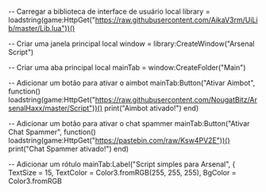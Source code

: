 -- Carregar a biblioteca de interface de usuário
local library = loadstring(game:HttpGet("https://raw.githubusercontent.com/AikaV3rm/UiLib/master/Lib.lua"))()

-- Criar uma janela principal
local window = library:CreateWindow("Arsenal Script")

-- Criar uma aba principal
local mainTab = window:CreateFolder("Main")

-- Adicionar um botão para ativar o aimbot
mainTab:Button("Ativar Aimbot", function()
    loadstring(game:HttpGet("https://raw.githubusercontent.com/NougatBitz/ArsenalHaxx/master/Script"))()
    print("Aimbot ativado!")
end)

-- Adicionar um botão para ativar o chat spammer
mainTab:Button("Ativar Chat Spammer", function()
    loadstring(game:HttpGet("https://pastebin.com/raw/Ksw4PV2E"))()
    print("Chat Spammer ativado!")
end)

-- Adicionar um rótulo
mainTab:Label("Script simples para Arsenal", {
    TextSize = 15,
    TextColor = Color3.fromRGB(255, 255, 255),
    BgColor = Color3.fromRGB
